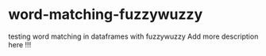 # word-matching-fuzzywuzzy
testing word matching in dataframes with fuzzywuzzy
Add more description here !!!